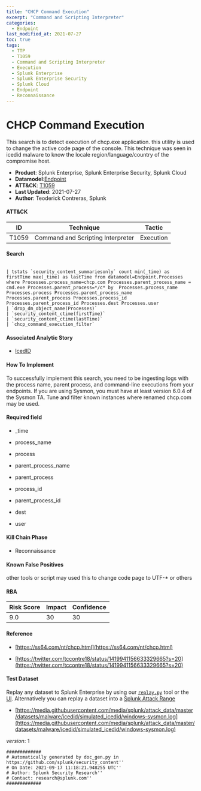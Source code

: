 ```yaml
---
title: "CHCP Command Execution"
excerpt: "Command and Scripting Interpreter"
categories:
  - Endpoint
last_modified_at: 2021-07-27
toc: true
tags:
  - TTP
  - T1059
  - Command and Scripting Interpreter
  - Execution
  - Splunk Enterprise
  - Splunk Enterprise Security
  - Splunk Cloud
  - Endpoint
  - Reconnaissance
---
```


# CHCP Command Execution

This search is to detect execution of chcp.exe application. this utility is used to change the active code page of the console. This technique was seen in icedid malware to know the locale region/language/country of the compromise host.

- **Product**: Splunk Enterprise, Splunk Enterprise Security, Splunk Cloud
- **Datamodel**:[Endpoint](https://docs.splunk.com/Documentation/CIM/latest/User/Endpoint)
- **ATT&CK**: [T1059](https://attack.mitre.org/techniques/T1059/)
- **Last Updated**: 2021-07-27
- **Author**: Teoderick Contreras, Splunk


#### ATT&CK

| ID          | Technique   | Tactic       |
| ----------- | ----------- |--------------|
| T1059 | Command and Scripting Interpreter | Execution |


#### Search

```

| tstats `security_content_summariesonly` count min(_time) as firstTime max(_time) as lastTime from datamodel=Endpoint.Processes where Processes.process_name=chcp.com Processes.parent_process_name = cmd.exe Processes.parent_process=*/c* by  Processes.process_name Processes.process Processes.parent_process_name Processes.parent_process Processes.process_id Processes.parent_process_id Processes.dest Processes.user 
| `drop_dm_object_name(Processes)` 
| `security_content_ctime(firstTime)` 
| `security_content_ctime(lastTime)` 
| `chcp_command_execution_filter`
```

#### Associated Analytic Story

* [IcedID](_stories/icedid)


#### How To Implement
To successfully implement this search, you need to be ingesting logs with the process name, parent process, and command-line executions from your endpoints. If you are using Sysmon, you must have at least version 6.0.4 of the Sysmon TA. Tune and filter known instances where renamed chcp.com may be used.

#### Required field

* _time

* process_name

* process

* parent_process_name

* parent_process

* process_id

* parent_process_id

* dest

* user


#### Kill Chain Phase

* Reconnaissance


#### Known False Positives
other tools or script may used this to change code page to UTF-* or others



#### RBA

| Risk Score  | Impact      | Confidence   |
| ----------- | ----------- |--------------|
| 9.0 | 30 | 30 |



#### Reference


* [https://ss64.com/nt/chcp.html](https://ss64.com/nt/chcp.html)

* [https://twitter.com/tccontre18/status/1419941156633329665?s=20](https://twitter.com/tccontre18/status/1419941156633329665?s=20)



#### Test Dataset
Replay any dataset to Splunk Enterprise by using our [`replay.py`](https://github.com/splunk/attack_data#using-replaypy) tool or the [UI](https://github.com/splunk/attack_data#using-ui).
Alternatively you can replay a dataset into a [Splunk Attack Range](https://github.com/splunk/attack_range#replay-dumps-into-attack-range-splunk-server)


* [https://media.githubusercontent.com/media/splunk/attack_data/master/datasets/malware/icedid/simulated_icedid/windows-sysmon.log](https://media.githubusercontent.com/media/splunk/attack_data/master/datasets/malware/icedid/simulated_icedid/windows-sysmon.log)


_version_: 1

```
#############
# Automatically generated by doc_gen.py in https://github.com/splunk/security_content''
# On Date: 2021-09-17 11:18:21.948255 UTC''
# Author: Splunk Security Research''
# Contact: research@splunk.com''
#############
```